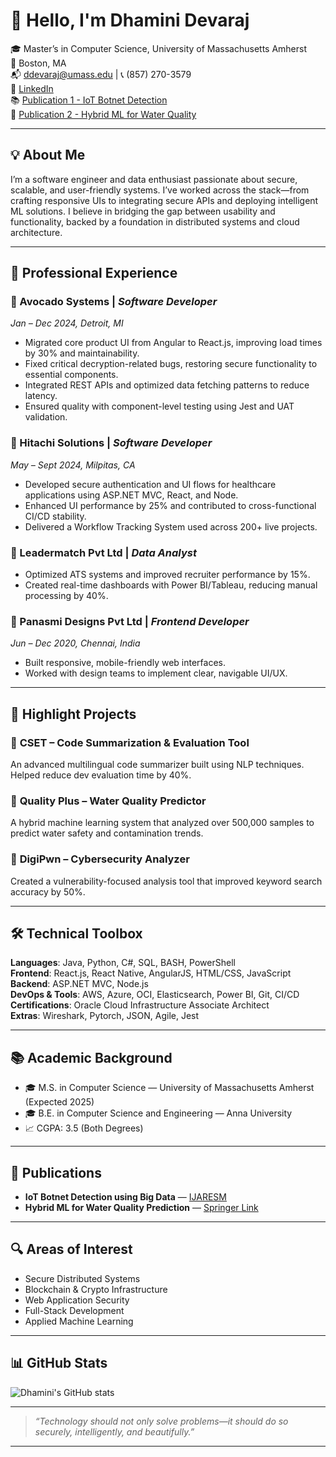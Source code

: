 # 👋 Hello, I'm Dhamini Devaraj

🎓 Master’s in Computer Science, University of Massachusetts Amherst  
📍 Boston, MA  
📬 ddevaraj@umass.edu | 📞 (857) 270-3579  
🔗 [LinkedIn](https://www.linkedin.com/in/dhamini-devaraj/)  
📚 [Publication 1 - IoT Botnet Detection](https://www.ijaresm.com/iot-botnet-attack-detection-using-big-data-analytics)  
📘 [Publication 2 - Hybrid ML for Water Quality](https://link.springer.com/chapter/10.1007/978-981-99-6906-7_40)

---

## 💡 About Me

I’m a software engineer and data enthusiast passionate about secure, scalable, and user-friendly systems. I’ve worked across the stack—from crafting responsive UIs to integrating secure APIs and deploying intelligent ML solutions. I believe in bridging the gap between usability and functionality, backed by a foundation in distributed systems and cloud architecture.

---

## 🏢 Professional Experience

### 🔹 Avocado Systems | *Software Developer*  
*Jan – Dec 2024, Detroit, MI*  
- Migrated core product UI from Angular to React.js, improving load times by 30% and maintainability.  
- Fixed critical decryption-related bugs, restoring secure functionality to essential components.  
- Integrated REST APIs and optimized data fetching patterns to reduce latency.  
- Ensured quality with component-level testing using Jest and UAT validation.

### 🔹 Hitachi Solutions | *Software Developer*  
*May – Sept 2024, Milpitas, CA*  
- Developed secure authentication and UI flows for healthcare applications using ASP.NET MVC, React, and Node.  
- Enhanced UI performance by 25% and contributed to cross-functional CI/CD stability.  
- Delivered a Workflow Tracking System used across 200+ live projects.

### 🔹 Leadermatch Pvt Ltd | *Data Analyst*  
- Optimized ATS systems and improved recruiter performance by 15%.  
- Created real-time dashboards with Power BI/Tableau, reducing manual processing by 40%.

### 🔹 Panasmi Designs Pvt Ltd | *Frontend Developer*  
*Jun – Dec 2020, Chennai, India*  
- Built responsive, mobile-friendly web interfaces.  
- Worked with design teams to implement clear, navigable UI/UX.

---

## 🚀 Highlight Projects

### 🔸 **CSET – Code Summarization & Evaluation Tool**  
An advanced multilingual code summarizer built using NLP techniques. Helped reduce dev evaluation time by 40%.

### 🔸 **Quality Plus – Water Quality Predictor**  
A hybrid machine learning system that analyzed over 500,000 samples to predict water safety and contamination trends.

### 🔸 **DigiPwn – Cybersecurity Analyzer**  
Created a vulnerability-focused analysis tool that improved keyword search accuracy by 50%.

---

## 🛠️ Technical Toolbox

**Languages**: Java, Python, C#, SQL, BASH, PowerShell  
**Frontend**: React.js, React Native, AngularJS, HTML/CSS, JavaScript  
**Backend**: ASP.NET MVC, Node.js  
**DevOps & Tools**: AWS, Azure, OCI, Elasticsearch, Power BI, Git, CI/CD  
**Certifications**: Oracle Cloud Infrastructure Associate Architect  
**Extras**: Wireshark, Pytorch, JSON, Agile, Jest

---

## 📚 Academic Background

- 🎓 M.S. in Computer Science — University of Massachusetts Amherst (Expected 2025)  
- 🎓 B.E. in Computer Science and Engineering — Anna University  
- 📈 CGPA: 3.5 (Both Degrees)

---

## 📖 Publications

- **IoT Botnet Detection using Big Data** — [IJARESM](https://www.ijaresm.com/iot-botnet-attack-detection-using-big-data-analytics)  
- **Hybrid ML for Water Quality Prediction** — [Springer Link](https://link.springer.com/chapter/10.1007/978-981-99-6906-7_40)

---

## 🔍 Areas of Interest

- Secure Distributed Systems  
- Blockchain & Crypto Infrastructure  
- Web Application Security  
- Full-Stack Development  
- Applied Machine Learning

---

## 📊 GitHub Stats

![Dhamini's GitHub stats](https://github-readme-stats.vercel.app/api?username=dhaminidevaraj&show_icons=true&theme=default)

---

> *“Technology should not only solve problems—it should do so securely, intelligently, and beautifully.”*

---



<!--
**dhaminideva/dhaminideva** is a ✨ _special_ ✨ repository because its `README.md` (this file) appears on your GitHub profile.

Here are some ideas to get you started:

- 🔭 I’m currently working on ...
- 🌱 I’m currently learning ...
- 👯 I’m looking to collaborate on ...
- 🤔 I’m looking for help with ...
- 💬 Ask me about ...
- 📫 How to reach me: ...
- 😄 Pronouns: ...
- ⚡ Fun fact: ...
-->

